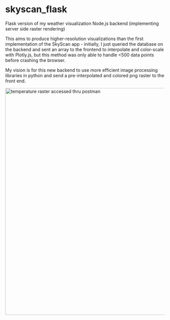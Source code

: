 # skyscan_flask
Flask version of my weather visualization Node.js backend (implementing server side raster rendering)

This aims to produce higher-resolution visualizations than the first implementation of the SkyScan app - initially, I just queried the database on the backend and sent an array to the frontend to interpolate and color-scale with Plotly.js, but this method was only able to handle <500 data points before crashing the browser.

My vision is for this new backend to use more efficient image processing libraries in python and send a pre-interpolated and colored png raster to the front end.


<img width="715" alt="temperature raster accessed thru postman" src="https://github.com/esaltzm/skyscan_flask/assets/99096893/b8509f7a-56fd-4132-94d5-a55a881e2935">
